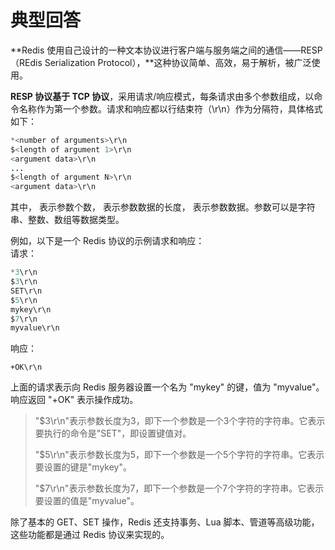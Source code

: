 # 典型回答

**Redis 使用自己设计的一种文本协议进行客户端与服务端之间的通信——RESP（REdis Serialization Protocol），**这种协议简单、高效，易于解析，被广泛使用。

**RESP 协议基于 TCP 协议**，采用请求/响应模式，每条请求由多个参数组成，以命令名称作为第一个参数。请求和响应都以行结束符（\r\n）作为分隔符，具体格式如下：

```java
*<number of arguments>\r\n
$<length of argument 1>\r\n
<argument data>\r\n
...
$<length of argument N>\r\n
<argument data>\r\n
```

其中，<number of arguments> 表示参数个数，<length of argument> 表示参数数据的长度，<argument data> 表示参数数据。参数可以是字符串、整数、数组等数据类型。

例如，以下是一个 Redis 协议的示例请求和响应：<br />请求：

```java
*3\r\n
$3\r\n
SET\r\n
$5\r\n
mykey\r\n
$7\r\n
myvalue\r\n
```

响应：
```
+OK\r\n
```

上面的请求表示向 Redis 服务器设置一个名为 "mykey" 的键，值为 "myvalue"。响应返回 "+OK" 表示操作成功。

> "$3\r\n"表示参数长度为3，即下一个参数是一个3个字符的字符串。它表示要执行的命令是"SET"，即设置键值对。
> 
> "$5\r\n"表示参数长度为5，即下一个参数是一个5个字符的字符串。它表示要设置的键是"mykey"。
> 
> "$7\r\n"表示参数长度为7，即下一个参数是一个7个字符的字符串。它表示要设置的值是"myvalue"。


除了基本的 GET、SET 操作，Redis 还支持事务、Lua 脚本、管道等高级功能，这些功能都是通过 Redis 协议来实现的。
